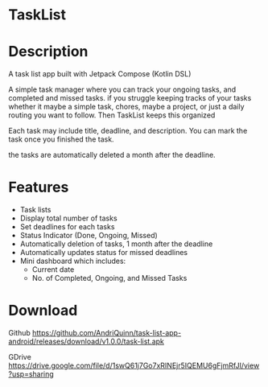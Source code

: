 # TaskList 

# Description

  A task list app built with Jetpack Compose (Kotlin DSL)
  
  A simple task manager where you can track your ongoing tasks, and completed and missed tasks.
  if you struggle keeping tracks of your tasks whether it maybe a simple task, chores, maybe a project, or just a daily routing you want to follow. Then TaskList keeps this organized
  
  Each task may include title, deadline, and description.
  You can mark the task once you finished the task.
  
  the tasks are automatically deleted a month after the deadline.

# Features
- Task lists
- Display total number of tasks
- Set deadlines for each tasks
- Status Indicator (Done, Ongoing, Missed)
- Automatically deletion of tasks, 1 month after the deadline
- Automatically updates status for missed deadlines
- Mini dashboard which includes:
  - Current date
  - No. of Completed, Ongoing, and Missed Tasks

# Download

  Github
  https://github.com/AndriQuinn/task-list-app-android/releases/download/v1.0.0/task-list.apk

  GDrive
  https://drive.google.com/file/d/1swQ61j7Go7xRINEjr5IQEMU6gFjmRfJI/view?usp=sharing
